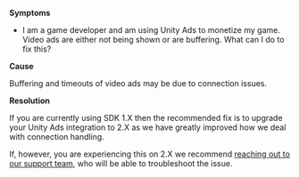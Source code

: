 

**Symptoms**


- I am a game developer and am using Unity Ads to monetize my game. Video ads are either not being shown or are buffering. What can I do to fix this?



**Cause**



Buffering and timeouts of video ads may be due to connection issues.



**Resolution**



If you are currently using SDK 1.X then the recommended fix is to upgrade your Unity Ads integration to 2.X as we have greatly improved how we deal with connection handling.



If, however, you are experiencing this on 2.X we recommend [reaching out to our support team](mailto:unityads-support@unity3d.com), who will be able to troubleshoot the issue.

